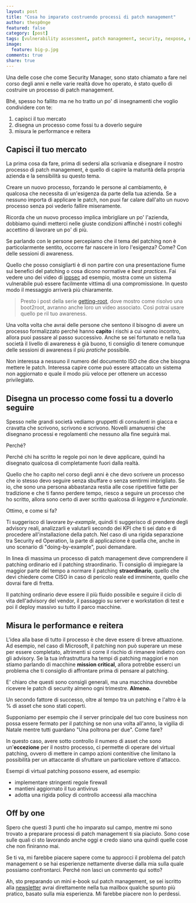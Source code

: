 ```yaml
---
layout: post
title: "Cosa ho imparato costruendo processi di patch management"
author: thesp0nge
featured: false
category: [post]
tags: [vulnerability assessment, patch management, security, nexpose, nessus, vita da security manager]
image:
  feature: big-p.jpg
comments: true
share: true
---
```


Una delle cose che come Security Manager, sono stato chiamato a fare nel corso
degli anni e nelle varie realtà dove ho operato, è stato quello di costruire un
processo di patch management.

Bhé, spesso ho fallito ma ne ho tratto un po' di insegnamenti che voglio
condividere con te:

1. capisci il tuo mercato
2. disegna un processo come fossi tu a doverlo seguire
3. misura le performance e reitera

## Capisci il tuo mercato

La prima cosa da fare, prima di sedersi alla scrivania e disegnare il nostro
processo di patch management, è quello di capire la maturità della propria
azienda e la sensibilità su questo tema.

Creare un nuovo processo, forzando le persone al cambiamento, è qualcosa che
necessita di un'esigenza da parte della tua azienda. Se a nessuno importa di
applicare le patch, non puoi far calare dall'alto un nuovo processo senza poi
vederlo fallire miseramente.

Ricorda che un nuovo processo implica imbrigliare un po' l'azienda, dobbiamo
quindi metterci nelle giuste condizioni affinché i nostri colleghi accettino di
lavorare un po' di più.

Se parlando con le persone percepiamo che il tema del patching non è
particolarmente sentito, occorre far nascere in loro l'esigenza? Come? Con
delle sessioni di awareness. 

Quello che posso consigliarti è di non partire con una presentazione fiume sui
benefici del patching o cosa dicono normative e _best practices_. Fai vedere
uno dei video di
[ippsec](https://www.youtube.com/channel/UCa6eh7gCkpPo5XXUDfygQQA) ad esempio,
mostra come un sistema vulnerabile può essere facilmente vittima di una
compromissione. In questo modo il messaggio arriverà più chiaramente.

> Presto i post della serie
> [getting-root](https://codiceinsicuro.it/categories#getting-root), dove
> mostro come risolvo una boot2root, avranno anche loro un video associato.
> Così potrai usare quello pe ril tuo awareness.

Una volta volta che avrai delle persone che sentono il bisogno di avere un
processo formalizzato perché hanno **capito** i rischi a cui vanno incontro,
allora puoi passare al passo successivo.
Anche se sei fortunato e nella tua società il livello di awareness è già buono,
ti consiglio di tenere comunque delle sessioni di awareness il più _pratiche_
possibile. 

Non interessa a nessuno il numero del documento ISO che dice che bisogna
mettere le patch. Interessa capire come può essere attaccato un sistema non
aggiornato e quale il modo più veloce per ottenere un accesso privilegiato.

## Disegna un processo come fossi tu a doverlo seguire

Spesso nelle grandi società vediamo gruppetti di consulenti in giacca e
cravatta che scrivono, scrivono e scrivono. Novelli amanuensi che disegnano
processi e regolamenti che nessuno alla fine seguirà mai. 

Perché? 

Perché chi ha scritto le regole poi non le deve applicare, quindi ha disegnato
qualcosa di completamente fuori dalla realtà.

Quello che ho capito nel corso degli anni è che devo scrivere un processo che
io stesso devo seguire senza sbuffare o senza sentirmi imbrigliato. Se io, che
sono una persona abbastanza restia alle cose ripetitive fatte per tradizione e
che ti fanno perdere tempo, riesco a seguire un processo che ho scritto, allora
sono certo di aver scritto qualcosa di _leggero_ e _funzionale_.

Ottimo, e come si fa?

Ti suggerisco di lavorare _by-example_, quindi ti suggerisco di prendere degli
advisory reali, analizzarli e valutarli secondo dei KPI che ti sei dato e di
procedere all'installazione della patch. Nel caso di una rigida separazione tra
Security ed Operation, la parte di applicazione è quella che, anche in uno
scenario di "doing-by-example", puoi demandare.

In linea di massima un processo di patch management deve comprendere il
patching ordinario ed il patching straordinario. Ti consiglio di impiegare la
maggior parte del tempo a normare il patching **straordinario**, quello che
devi chiedere come CISO in caso di pericolo reale ed imminente, quello che
dovrai fare di fretta.

Il patching ordinario deve essere il più fluido possibile e seguire il ciclo di
vita dell'advisory del vendor, il passaggio su server e workstation di test e
poi il deploy massivo su tutto il parco macchine.


## Misura le performance e reitera

L'idea alla base di tutto il processo è che deve essere di breve attuazione. Ad
esempio, nel caso di Microsoft, il patching non può superare un mese per essere
completato, altrimenti si corre il rischio di rimanere indietro con gli
advisory. Se la tua infrastruttura ha tempi di patching maggiori e non stiamo
parlando di macchine **mission critical**, allora potrebbe esserci un problema
che ti consiglio di affrontare prima di pensare al patching.

E' chiaro che questi sono consigli generali, ma una macchina dovrebbe ricevere
le patch di security almeno ogni trimestre. **Almeno.**

Un secondo fattore di successo, oltre al tempo tra un patching e l'altro è la %
di asset che sono stati coperti.

Supponiamo per esempio che il server principale del tuo core business non possa
essere fermato  per il patching se non una volta all'anno, la vigilia di Natale
mentre tutti guardano "Una poltrona per due". Come fare?

In questo caso, avere sotto controllo il numero di asset che sono
un'**eccezione** per il nostro processo, ci permette di operare del virtual
patching, ovvero di mettere in campo azioni contenitive che limitano la
possibilità per un attaccante di sfruttare un particolare vettore d'attacco.

Esempi di virtual patching possono essere, ad esempio:

* implementare stringenti regole firewall
* mantieni aggiornato il tuo antivirus
* adotta una rigida policy di controllo acceessi alla macchina

## Off by one

Spero che questi 3 punti che ho imparato sul campo, mentre mi sono trovato a
preparare processi di patch management ti sia piaciuto. Sono cose sulle quali
ci sto lavorando anche oggi e credo siano una quindi quelle cose che non
finiranno mai.

Se ti va, mi farebbe piacere sapere come tu approcci il problema del patch
management o se hai esperienze nettamente diverse dalla mia sulla quale
possiamo confrontarci. Perché non lasci un commento qui sotto?

Ah, sto preparando un mini e-book sul patch management, se sei iscritto alla
[newsletter](https://codiceinsicuro.it/newsletter/) avrai direttamente nella
tua mailbox qualche spunto più pratico, basato sulla mia esperienza. Mi farebbe
piacere non lo perdessi.
